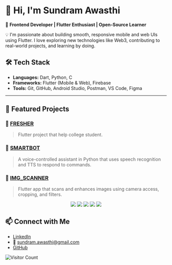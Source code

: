 # 👋 Hi, I'm Sundram Awasthi

🎯 **Frontend Developer | Flutter Enthusiast | Open-Source Learner**

💡 I'm passionate about building smooth, responsive mobile and web UIs using Flutter. I love exploring new technologies like Web3, contributing to real-world projects, and learning by doing.


## 🛠️ Tech Stack
- **Languages:** Dart, Python, C  
- **Frameworks:** Flutter (Mobile & Web), Firebase  
- **Tools:** Git, GitHub, Android Studio, Postman, VS Code, Figma

---

## 🚀 Featured Projects

### 📄 [FRESHER](https://github.com/sundaramawasthi/FRESHER)  
> Flutter project that help college student.


### 🔹 [SMARTBOT](https://github.com/sundaramawasthi/SMARTBOT)  
> A voice-controlled assistant in Python that uses speech recognition and TTS to respond to commands.

### 🔹 [IMG_SCANNER](https://github.com/sundaramawasthi/IMG_SCANNER)  
> Flutter app that scans and enhances images using camera access, cropping, and filters.


<p align="center">
  <img src="https://img.shields.io/badge/Frontend-Flutter-blue?style=flat-square&logo=flutter" />
  <img src="https://img.shields.io/badge/Tools-Firebase-orange?style=flat-square&logo=firebase" />
  <img src="https://img.shields.io/badge/Language-Dart-0175C2?style=flat-square&logo=dart" />
  <img src="https://img.shields.io/badge/Version%20Control-Git-green?style=flat-square&logo=git" />
  <img src="https://img.shields.io/badge/Platform-GitHub-181717?style=flat-square&logo=github" />
</p>


## 📫 Connect with Me
- [LinkedIn](https://linkedin.com/in/sundram-awasthi-97603b20b)  
- 📧 sundram.awasthi@gmail.com  
- [GitHub](https://github.com/sundaramawasthi)

<img src="https://count.getloli.com/get/@sundaramawasthi.readme?theme=material" alt="Visitor Count" />